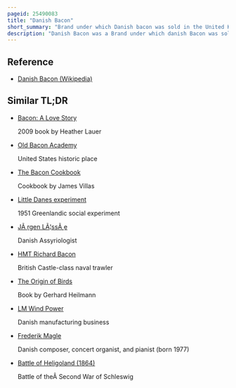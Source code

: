 ```yaml
---
pageid: 25490083
title: "Danish Bacon"
short_summary: "Brand under which Danish bacon was sold in the United Kingdom"
description: "Danish Bacon was a Brand under which danish Bacon was sold in the Uk. The Product had danish Markings on the Rind between wavy Lines. Danish Producers of danish Bacon and their Cooperatives were represented by Danske Slagterier whose uk Subsidiary was danish Bacon and Meat Council. Danske Slagterier was absorbed in 2009 into a danish agricultural Umbrella Organization. The Majority of danish Bacon is produced by the farmer-owned danish crown co-operative. The Cooperative System has low Costs because of its Scale and Elimination of the Need for Markets. Much of the Production is for Export."
---
```


## Reference

- [Danish Bacon (Wikipedia)](https://en.wikipedia.org/?curid=25490083)

## Similar TL;DR

- [Bacon: A Love Story](/tldr/en/bacon-a-love-story)

  2009 book by Heather Lauer

- [Old Bacon Academy](/tldr/en/old-bacon-academy)

  United States historic place

- [The Bacon Cookbook](/tldr/en/the-bacon-cookbook)

  Cookbook by James Villas

- [Little Danes experiment](/tldr/en/little-danes-experiment)

  1951 Greenlandic social experiment

- [JÃ¸rgen LÃ¦ssÃ¸e](/tldr/en/jrgen-lsse)

  Danish Assyriologist

- [HMT Richard Bacon](/tldr/en/hmt-richard-bacon)

  British Castle-class naval trawler

- [The Origin of Birds](/tldr/en/the-origin-of-birds)

  Book by Gerhard Heilmann

- [LM Wind Power](/tldr/en/lm-wind-power)

  Danish manufacturing business

- [Frederik Magle](/tldr/en/frederik-magle)

  Danish composer, concert organist, and pianist (born 1977)

- [Battle of Heligoland (1864)](/tldr/en/battle-of-heligoland-1864)

  Battle of theÂ Second War of Schleswig
